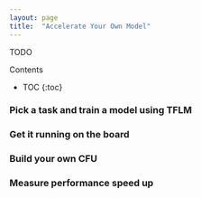 ```yaml
---
layout: page
title:  "Accelerate Your Own Model"
---
```


TODO

<div id="toc_container" markdown="1">
<p class="toc_title">Contents</p>

* TOC
{:toc}
</div>

### Pick a task and train a model using TFLM
### Get it running on the board
### Build your own CFU
### Measure performance speed up

